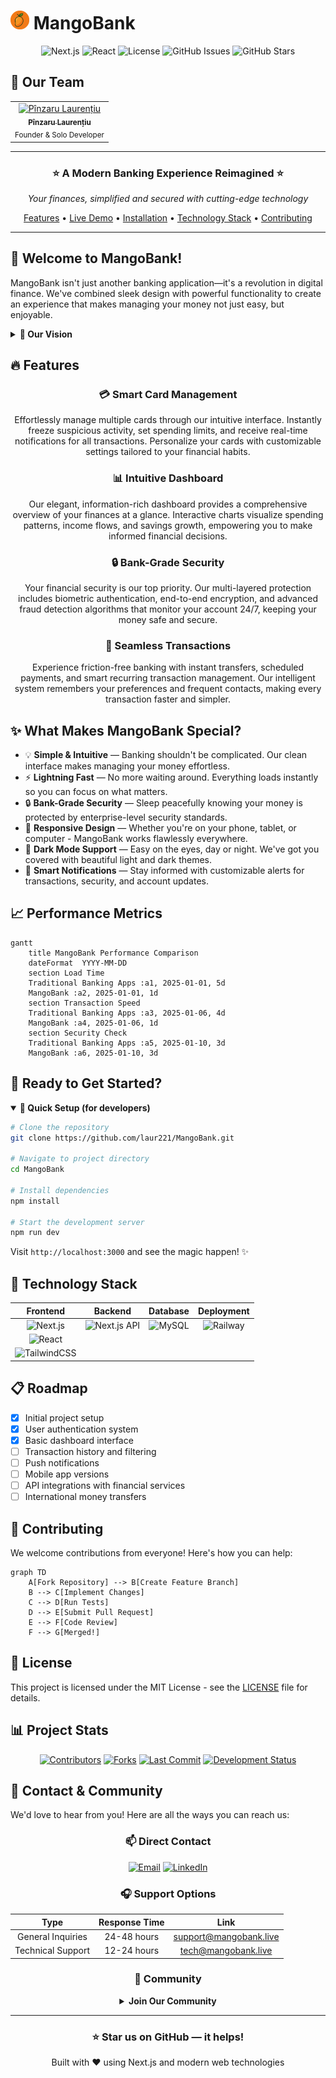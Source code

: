 # <img src="public/favicon.ico" width="30"> MangoBank

<div align="center">

<img alt="Next.js" src="https://img.shields.io/badge/Next.js-15.2.4-000000?style=for-the-badge&amp;logo=nextdotjs&amp;logoColor=white">

<img alt="React" src="https://img.shields.io/badge/React-19.0.0-61DAFB?style=for-the-badge&amp;logo=react&amp;logoColor=black">

<img alt="License" src="https://img.shields.io/badge/License-MIT-green?style=for-the-badge">

<img alt="GitHub Issues" src="https://img.shields.io/github/issues/laur221/MangoBank?style=for-the-badge&amp;logo=github">

<img alt="GitHub Stars" src="https://img.shields.io/github/stars/laur221/MangoBank?style=for-the-badge&amp;logo=github">
</div>



## :busts_in_silhouette: Our Team

<div align="center">

<table>
  <tr>
    <td align="center">
      <a href="https://github.com/laur221">
        <img src="https://github.com/laur221.png" width="100px;" alt="Pînzaru Laurențiu"/><br />
        <sub><b>Pînzaru Laurențiu</b></sub>
      </a><br />
      <sub>Founder & Solo Developer</sub>
    </td>
  </tr>
</table>

</div>

---

<div align="center">



### ⭐ A Modern Banking Experience Reimagined ⭐

*Your finances, simplified and secured with cutting-edge technology*

[Features](#features) • [Live Demo](#live-demo) • [Installation](#installation) • [Technology Stack](#technology-stack) • [Contributing](#contributing)

</div>

---

## :rocket: Welcome to MangoBank!

MangoBank isn't just another banking application—it's a revolution in digital finance. We've combined sleek design with powerful functionality to create an experience that makes managing your money not just easy, but enjoyable.

<details>
<summary><b>🌈 Our Vision</b></summary>
<br>
<blockquote>
We believe financial tools should be accessible to everyone, regardless of technical expertise. MangoBank bridges the gap between complex banking systems and everyday users, empowering people to take control of their financial future with confidence and ease.
</blockquote>
</details>

## :fire: Features

<div align="center">

### :credit_card: Smart Card Management
Effortlessly manage multiple cards through our intuitive interface. Instantly freeze suspicious activity, set spending limits, and receive real-time notifications for all transactions. Personalize your cards with customizable settings tailored to your financial habits.

### :bar_chart: Intuitive Dashboard
Our elegant, information-rich dashboard provides a comprehensive overview of your finances at a glance. Interactive charts visualize spending patterns, income flows, and savings growth, empowering you to make informed financial decisions.

### :lock: Bank-Grade Security
Your financial security is our top priority. Our multi-layered protection includes biometric authentication, end-to-end encryption, and advanced fraud detection algorithms that monitor your account 24/7, keeping your money safe and secure.

### :money_with_wings: Seamless Transactions
Experience friction-free banking with instant transfers, scheduled payments, and smart recurring transaction management. Our intelligent system remembers your preferences and frequent contacts, making every transaction faster and simpler.

</div>

## :sparkles: What Makes MangoBank Special?

- :bulb: **Simple & Intuitive** — Banking shouldn't be complicated. Our clean interface makes managing your money effortless.
- :zap: **Lightning Fast** — No more waiting around. Everything loads instantly so you can focus on what matters.
- :lock: **Bank-Grade Security** — Sleep peacefully knowing your money is protected by enterprise-level security standards.
- :iphone: **Responsive Design** — Whether you're on your phone, tablet, or computer - MangoBank works flawlessly everywhere.
- :crescent_moon: **Dark Mode Support** — Easy on the eyes, day or night. We've got you covered with beautiful light and dark themes.
- :bell: **Smart Notifications** — Stay informed with customizable alerts for transactions, security, and account updates.

## :chart_with_upwards_trend: Performance Metrics

```mermaid
gantt
    title MangoBank Performance Comparison
    dateFormat  YYYY-MM-DD
    section Load Time
    Traditional Banking Apps :a1, 2025-01-01, 5d
    MangoBank :a2, 2025-01-01, 1d
    section Transaction Speed
    Traditional Banking Apps :a3, 2025-01-06, 4d
    MangoBank :a4, 2025-01-06, 1d
    section Security Check
    Traditional Banking Apps :a5, 2025-01-10, 3d
    MangoBank :a6, 2025-01-10, 3d
```

## :dart: Ready to Get Started?

<details open>
<summary><b> 🚀 Quick Setup (for developers)</b></summary>

```bash
# Clone the repository
git clone https://github.com/laur221/MangoBank.git

# Navigate to project directory
cd MangoBank

# Install dependencies
npm install

# Start the development server
npm run dev
```

Visit `http://localhost:3000` and see the magic happen! ✨

</details>

## :wrench: Technology Stack

<div align="center">

| Frontend | Backend | Database | Deployment |
|:--------:|:-------:|:--------:|:----------:|
| ![Next.js](https://img.shields.io/badge/Next.js-000000?logo=nextdotjs&logoColor=white) | ![Next.js API](https://img.shields.io/badge/Next.js_API-000000?logo=nextdotjs&logoColor=white) | ![MySQL](https://img.shields.io/badge/MySQL-4479A1?logo=mysql&logoColor=white) | ![Railway](https://img.shields.io/badge/Railway-0B0D0E?logo=railway&logoColor=white) |
| ![React](https://img.shields.io/badge/React-61DAFB?logo=react&logoColor=black) | | | |
| ![TailwindCSS](https://img.shields.io/badge/TailwindCSS-38B2AC?logo=tailwind-css&logoColor=white) | | | |

</div>

## :clipboard: Roadmap

- [x] Initial project setup
- [x] User authentication system
- [x] Basic dashboard interface
- [ ] Transaction history and filtering
- [ ] Push notifications
- [ ] Mobile app versions
- [ ] API integrations with financial services
- [ ] International money transfers

## :handshake: Contributing

We welcome contributions from everyone! Here's how you can help:

```mermaid
graph TD
    A[Fork Repository] --> B[Create Feature Branch]
    B --> C[Implement Changes]
    C --> D[Run Tests]
    D --> E[Submit Pull Request]
    E --> F[Code Review]
    F --> G[Merged!]
```

## :page_facing_up: License

This project is licensed under the MIT License - see the [LICENSE](LICENSE) file for details.

## :bar_chart: Project Stats

<div align="center">

[![Contributors](https://img.shields.io/github/contributors/laur221/MangoBank?style=for-the-badge)](https://github.com/laur221/MangoBank/graphs/contributors)
[![Forks](https://img.shields.io/github/forks/laur221/MangoBank?style=for-the-badge)](https://github.com/laur221/MangoBank/network/members)
[![Last Commit](https://img.shields.io/github/last-commit/laur221/MangoBank?style=for-the-badge)](https://github.com/laur221/MangoBank/commits/main)
[![Development Status](https://img.shields.io/badge/Status-Active_Development-brightgreen?style=for-the-badge)](https://github.com/laur221/MangoBank)

</div>

## :email: Contact & Community

We'd love to hear from you! Here are all the ways you can reach us:

<div align="center">

### :mailbox: Direct Contact

[![Email](https://img.shields.io/badge/Email-contact@mangobank.live-blue?style=for-the-badge&logo=mail.ru)](mailto:contact@mangobank.com)
[![LinkedIn](https://img.shields.io/badge/LinkedIn-Pînzaru_Laurențiu-0077B5?style=for-the-badge&logo=linkedin&logoColor=white)](https://www.linkedin.com/in/p%C3%AEnzaru-lauren%C8%9Biu-b21408294/)


### :headphones: Support Options

| Type | Response Time | Link |
|:----:|:-------------:|:----:|
| General Inquiries | 24-48 hours | [support@mangobank.live](mailto:support@mangobank.live) |
| Technical Support | 12-24 hours | [tech@mangobank.live](mailto:tech@mangobank.live) |


### :speech_balloon: Community

<details>
<summary><b>Join Our Community</b></summary>
<br>

- **Monthly Webinars**: Learn about finance management tips and new features
- **Developer Forums**: Exchange ideas and get help with the API
- **User Groups**: Connect with other MangoBank users in your area

Follow our GitHub repository to stay updated!

</details>

---

<div align="center">

### :star: Star us on GitHub — it helps!

<p align="center">Built with ❤️ using Next.js and modern web technologies</p>

<!-- Hidden joke for developers who read source code -->
<!-- Why did the developer go broke? Because he used up all his cache! -->

</div>
